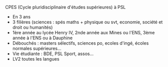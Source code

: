 CPES (Cycle pluridisciplinaire d'études supérieures) à PSL
- En 3 ans
- 3 filières (sciences : spés maths + physique ou svt, economie, société et droit ou humanités)
- 1ère année au lycée Henry IV, 2nde année aux Mines ou l'ENS, 3ème année à l'ENS ou à Dauphine
- Débouchés : masters sélectifs, sciences po, ecoles d'ingé, écoles normales supérieures...
- Vie étudiante : BDE, PSL Sport, assos...
- LV2 toutes les langues
